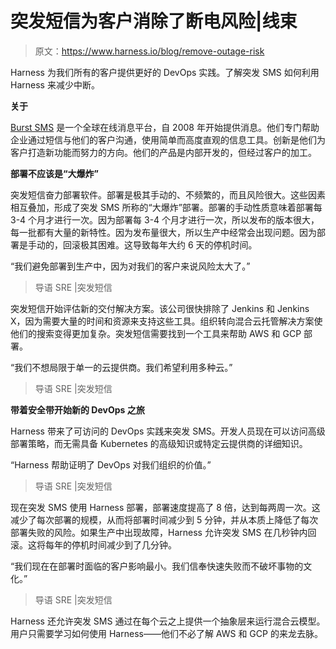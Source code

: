 # 突发短信为客户消除了断电风险|线束

> 原文：<https://www.harness.io/blog/remove-outage-risk>

Harness 为我们所有的客户提供更好的 DevOps 实践。了解突发 SMS 如何利用 Harness 来减少中断。

**关于**

[Burst SMS](https://blog.burstsms.com.au/sms-marketing/2021/9/29/how-burst-sms-improved-devops-with-harness/) 是一个全球在线消息平台，自 2008 年开始提供消息。他们专门帮助企业通过短信与他们的客户沟通，使用简单而高度直观的信息工具。创新是他们为客户打造新功能而努力的方向。他们的产品是内部开发的，但经过客户的加工。

**部署不应该是“大爆炸”**

突发短信奋力部署软件。部署是极其手动的、不频繁的，而且风险很大。这些因素相互叠加，形成了突发 SMS 所称的“大爆炸”部署。部署的手动性质意味着部署每 3-4 个月才进行一次。因为部署每 3-4 个月才进行一次，所以发布的版本很大，每一批都有大量的新特性。因为发布量很大，所以生产中经常会出现问题。因为部署是手动的，回滚极其困难。这导致每年大约 6 天的停机时间。

“我们避免部署到生产中，因为对我们的客户来说风险太大了。”

> 导语 SRE |突发短信

突发短信开始评估新的交付解决方案。该公司很快排除了 Jenkins 和 Jenkins X，因为需要大量的时间和资源来支持这些工具。组织转向混合云托管解决方案使他们的搜索变得更加复杂。突发短信需要找到一个工具来帮助 AWS 和 GCP 部署。

“我们不想局限于单一的云提供商。我们希望利用多种云。”

> 导语 SRE |突发短信

**带着安全带开始新的 DevOps 之旅**

Harness 带来了可访问的 DevOps 实践来突发 SMS。开发人员现在可以访问高级部署策略，而无需具备 Kubernetes 的高级知识或特定云提供商的详细知识。

“Harness 帮助证明了 DevOps 对我们组织的价值。”

> 导语 SRE |突发短信

现在突发 SMS 使用 Harness 部署，部署速度提高了 8 倍，达到每两周一次。这减少了每次部署的规模，从而将部署时间减少到 5 分钟，并从本质上降低了每次部署失败的风险。如果生产中出现故障，Harness 允许突发 SMS 在几秒钟内回滚。这将每年的停机时间减少到了几分钟。

“我们现在在部署时面临的客户影响最小。我们信奉快速失败而不破坏事物的文化。”

> 导语 SRE |突发短信

Harness 还允许突发 SMS 通过在每个云之上提供一个抽象层来运行混合云模型。用户只需要学习如何使用 Harness——他们不必了解 AWS 和 GCP 的来龙去脉。